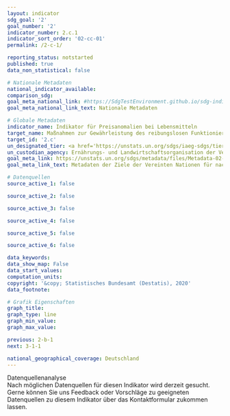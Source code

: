 ```yaml
---
layout: indicator
sdg_goal: '2'
goal_number: '2'
indicator_number: 2.c.1
indicator_sort_order: '02-cc-01'
permalink: /2-c-1/

reporting_status: notstarted
published: true
data_non_statistical: false

# Nationale Metadaten
national_indicator_available: 
comparison_sdg: 
goal_meta_national_link: #https://SdgTestEnvironment.github.io/sdg-indicators/public/MetaDe/2.c.1.pdf
goal_meta_national_link_text: Nationale Metadaten

# Globale Metadaten
indicator_name: Indikator für Preisanomalien bei Lebensmitteln
target_name: Maßnahmen zur Gewährleistung des reibungslosen Funktionierens der Märkte für Nahrungsmittelrohstoffe und ihre Derivate ergreifen und den raschen Zugang zu Marktinformationen, unter anderem über Nahrungsmittelreserven, erleichtern, um zur Begrenzung der extremen Schwankungen der Nahrungsmittelpreise beizutragen
target_id: '2.c'
un_designated_tier: <a href='https://unstats.un.org/sdgs/iaeg-sdgs/tier-classification/' title='Klicken Sie hier um weitere Informationen zur UN-Tier-Klassifikation zu erhalten.'>Tier II</a>
un_custodian_agency: Ernährungs- und Landwirtschaftsorganisation der Vereinten Nationen (FAO)
goal_meta_link: https://unstats.un.org/sdgs/metadata/files/Metadata-02-0C-01.pdf
goal_meta_link_text: Metadaten der Ziele der Vereinten Nationen für nachhaltige Entwicklung

# Datenquellen
source_active_1: false

source_active_2: false

source_active_3: false

source_active_4: false

source_active_5: false

source_active_6: false

data_keywords: 
data_show_map: False
data_start_values: 
computation_units: 
copyright: '&copy; Statistisches Bundesamt (Destatis), 2020'
data_footnote: 

# Grafik Eigenschaften
graph_title: 
graph_type: line
graph_min_value: 
graph_max_value: 

previous: 2-b-1
next: 3-1-1

national_geographical_coverage: Deutschland
---
```


<span class="status notstarted"> Datenquellenanalyse </span><br>
Nach möglichen Datenquellen für diesen Indikator wird derzeit gesucht.
Gerne können Sie uns Feedback oder Vorschläge zu geeigneten Datenquellen zu diesem Indikator über das Kontaktformular zukommen lassen.